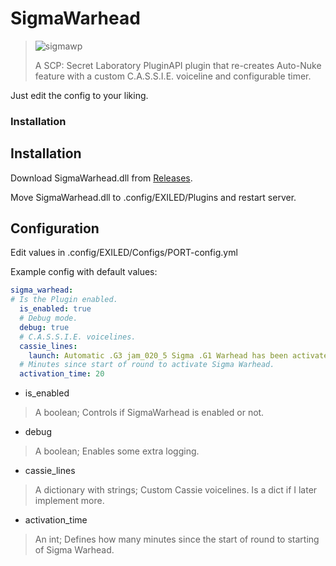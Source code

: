 # SigmaWarhead

> ![sigmawp](https://github.com/TenDRILLL/SigmaWarhead/assets/32621403/0266a0b0-d7a6-4417-a482-af1f6db2a860)
>
> A  SCP: Secret Laboratory PluginAPI plugin that re-creates Auto-Nuke feature with a custom C.A.S.S.I.E. voiceline and configurable timer.

Just edit the config to your liking.

### Installation
## Installation
Download SigmaWarhead.dll from [Releases](/Releases).

Move SigmaWarhead.dll to .config/EXILED/Plugins and restart server.

## Configuration
Edit values in .config/EXILED/Configs/PORT-config.yml

Example config with default values:
```yml
sigma_warhead:
# Is the Plugin enabled.
  is_enabled: true
  # Debug mode.
  debug: true
  # C.A.S.S.I.E. voicelines.
  cassie_lines:
    launch: Automatic .G3 jam_020_5 Sigma .G1 Warhead has been activated by .G6 pitch_0.69 O5 pitch_1.00 . Time until jam_020_3 detonation is .G2 T minus 90 seconds .
  # Minutes since start of round to activate Sigma Warhead.
  activation_time: 20
```
* is_enabled
> A boolean; Controls if SigmaWarhead is enabled or not.
* debug
> A boolean; Enables some extra logging.
* cassie_lines
> A dictionary with strings; Custom Cassie voicelines. Is a dict if I later implement more.
* activation_time
> An int; Defines how many minutes since the start of round to starting of Sigma Warhead.
